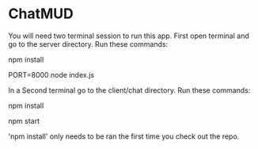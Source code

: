 # ChatMUD
You will need two terminal session to run this app. 
First open terminal and go to the server directory. Run these commands:

npm install

PORT=8000 node index.js

In a Second terminal go to the client/chat directory. Run these commands:

npm install

npm start

'npm install' only needs to be ran the first time you check out the repo. 